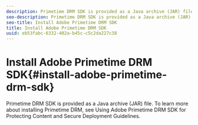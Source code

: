 ```yaml
---
description: Primetime DRM SDK is provided as a Java archive (JAR) file. To learn more about installing Primetime DRM, see Using Adobe Primetime DRM SDK for Protecting Content and Secure Deployment Guidelines.
seo-description: Primetime DRM SDK is provided as a Java archive (JAR) file. To learn more about installing Primetime DRM, see Using Adobe Primetime DRM SDK for Protecting Content and Secure Deployment Guidelines.
seo-title: Install Adobe Primetime DRM SDK
title: Install Adobe Primetime DRM SDK
uuid: eb53fabc-6332-402a-b45c-c5c2da227c38
---
```


# Install Adobe Primetime DRM SDK{#install-adobe-primetime-drm-sdk}

Primetime DRM SDK is provided as a Java archive (JAR) file. To learn more about installing Primetime DRM, see Using Adobe Primetime DRM SDK for Protecting Content and Secure Deployment Guidelines.

